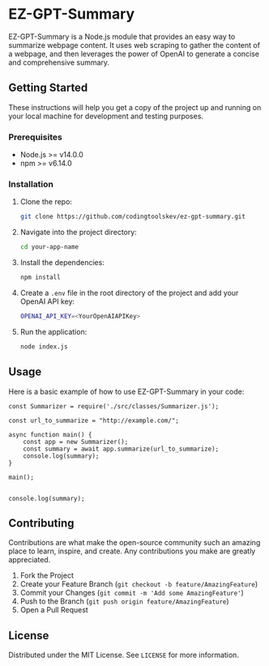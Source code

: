 # EZ-GPT-Summary

EZ-GPT-Summary is a Node.js module that provides an easy way to summarize webpage content. It uses web scraping to gather the content of a webpage, and then leverages the power of OpenAI to generate a concise and comprehensive summary.

## Getting Started

These instructions will help you get a copy of the project up and running on your local machine for development and testing purposes.

### Prerequisites

- Node.js >= v14.0.0
- npm >= v6.14.0

### Installation

1. Clone the repo:
    ```bash
    git clone https://github.com/codingtoolskev/ez-gpt-summary.git
    ```
2. Navigate into the project directory:
    ```bash
    cd your-app-name
    ```
3. Install the dependencies:
    ```bash
    npm install
    ```
4. Create a `.env` file in the root directory of the project and add your OpenAI API key:
    ```bash
    OPENAI_API_KEY=<YourOpenAIAPIKey>
    ```
5. Run the application:
    ```bash
    node index.js
    ```

## Usage

Here is a basic example of how to use EZ-GPT-Summary in your code:
```
const Summarizer = require('./src/classes/Summarizer.js');

const url_to_summarize = "http://example.com/";

async function main() {
    const app = new Summarizer();
    const summary = await app.summarize(url_to_summarize);
    console.log(summary);
}

main();


console.log(summary);
```
## Contributing

Contributions are what make the open-source community such an amazing place to learn, inspire, and create. Any contributions you make are greatly appreciated.

1. Fork the Project
2. Create your Feature Branch (`git checkout -b feature/AmazingFeature`)
3. Commit your Changes (`git commit -m 'Add some AmazingFeature'`)
4. Push to the Branch (`git push origin feature/AmazingFeature`)
5. Open a Pull Request

## License

Distributed under the MIT License. See `LICENSE` for more information.


